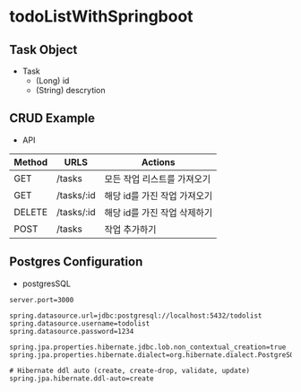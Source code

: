 # todoListWithSpringboot

## Task Object

- Task
  - (Long) id
  - (String) descrytion

## CRUD Example

- API

| Method | URLS       | Actions                      |
| ------ | ---------- | ---------------------------- |
| GET    | /tasks     | 모든 작업 리스트를 가져오기  |
| GET    | /tasks/:id | 해당 id를 가진 작업 가져오기 |
| DELETE | /tasks/:id | 해당 id를 가진 작업 삭제하기 |
| POST   | /tasks     | 작업 추가하기                |

## Postgres Configuration

- postgresSQL

```property
server.port=3000

spring.datasource.url=jdbc:postgresql://localhost:5432/todolist
spring.datasource.username=todolist
spring.datasource.password=1234

spring.jpa.properties.hibernate.jdbc.lob.non_contextual_creation=true
spring.jpa.properties.hibernate.dialect=org.hibernate.dialect.PostgreSQLDialect

# Hibernate ddl auto (create, create-drop, validate, update)
spring.jpa.hibernate.ddl-auto=create
```
